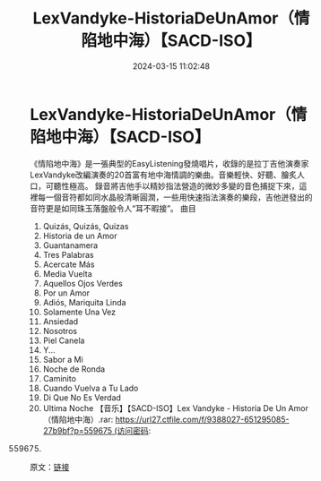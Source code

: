 ﻿---
title: LexVandyke-HistoriaDeUnAmor（情陷地中海）【SACD-ISO】
date: 2024-03-15 11:02:48
categories: 古典音乐、新世纪、纯音雅乐
tags: 纯音雅乐
---
# LexVandyke-HistoriaDeUnAmor（情陷地中海）【SACD-ISO】

《情陷地中海》是一張典型的EasyListening發燒唱片，收錄的是拉丁吉他演奏家LexVandyke改編演奏的20首富有地中海情調的樂曲。音樂輕快、好聽、膾炙人口，可聽性極高。
錄音將吉他手以精妙指法營造的微妙多變的音色捕捉下來，這裡每一個音符都如同水晶般清晰圓潤，一些用快速指法演奏的樂段，吉他迸發出的音符更是如同珠玉落盤般令人“耳不暇接”。
曲目
01. Quizás, Quizás, Quizas
02. Historia de un Amor
03. Guantanamera
04. Tres Palabras
05. Acercate Más
06. Media Vuelta
07. Aquellos Ojos Verdes
08. Por un Amor
09. Adiós, Mariquita Linda
10. Solamente Una Vez
11. Ansiedad
12. Nosotros
13. Piel Canela
14. Y...
15. Sabor a Mi
16. Noche de Ronda
17. Caminito
18. Cuando Vuelva a Tu Lado
19. Di Que No Es Verdad
20. Ultima Noche
【音乐】【SACD-ISO】Lex Vandyke - Historia De
Un Amor（情陷地中海）.rar: https://url27.ctfile.com/f/9388027-651295085-27b9bf?p=559675 (访问密码:
559675)
原文：[链接](https://blog.sina.com.cn/s/blog_1647c7e76010314q8.html)